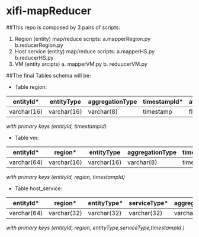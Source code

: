 xifi-mapReducer
===============

##This repo is composed by 3 pairs of scripts:
1. Region (entity) map/reduce scripts:
    a.mapperRegion.py
    b.reducerRegion.py
2. Host service (entity) map/reduce scripts:
    a.mapperHS.py
    b.reducerHS.py
3. VM (entity srcipts)
    a. mapperVM.py
    b. reduucerVM.py

##The final Tables schema will be:
* Table region:

|entityId\* |entityType |aggregationType|timestampId\*|avg_ram_used|avg_ram_tot|avg_core_enabled|avg_core_used|avg_core_tot|avg_hd_used|avg_hd_tot|avg_vm_tot|
|-----------|-----------|---------------|-------------|------------|-----------|----------------|-------------|------------|-----------|-----------|---------|
|varchar(16)|varchar(16)|varchar(8)    |timestamp    |float       |float      |float           |float        |float       |float      |float      |float    |

*with primary keys  (entityId, timestampId)*


* Table vm:

|entityId\* |region\*   |entityType     |aggregationType|timestampId\*|avg_usedMemPct |avg_freeSpacePct|avg_cpuLoadPct|
|-----------|-----------|---------------|---------------|-------------|---------------|----------------|--------------|
|varchar(64)|varchar(16)|varchar(16)    |varchar(8)    |timestamp    |float          |float           |float         |


*with primary keys  (entityId, region, timestampId)*


* Table host_service:

|entityId\* |region\*   |entityType\*     |serviceType\*|aggregationType|timestampId\*|avg_usedMemPct |avg_freeSpacePct|avg_cpuLoadPct|
|-----------|-----------|-----------------|-------------|---------------|-------------|---------------|----------------|--------------|
|varchar(64)|varchar(32)|varchar(32)      |varchar(32)  |varchar(8)     |timestamp    |float          |float           |float         |


*with primary keys (entityId, region, entityType,serviceType,timestampId )*
